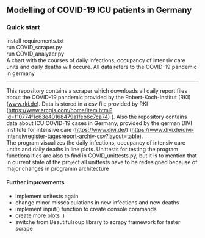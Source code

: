 
## Modelling of COVID-19 ICU patients in Germany  
  
  
### Quick start ####
install requirements.txt  
run COVID_scraper.py  
run COVID_analyzer.py  
A chart with the courses of daily infections, occupancy of intensiv care units and daily deaths will occure.
All data refers to the COVID-19 pandemic in germany
  
-------------------------  
  
This repository contains a scraper which downloads all daily report files about the COVID-19 pandemic provided by the Robert-Koch-Institut (RKI) (www.rki.de).
Data is stored in a csv file provided by RKI (https://www.arcgis.com/home/item.html?id=f10774f1c63e40168479a1feb6c7ca74) (.
Also the repository contains data about ICU COVID-19 cases in Germany, provided by the german DIVI institute for intensive care (https://www.divi.de/) (https://www.divi.de/divi-intensivregister-tagesreport-archiv-csv?layout=table).  
The program visualizes the daily infections, occupancy of intensiv care untits and daily deaths in line plots. 
Unittests for testing the program functionalities are also to find in COVID_unittests.py, but it is to mention that in current state of the project all unittests have to be redesigned because of major changes in programm architecture   
  
#### Further improvements ####
- implement unitests again
- change minor misscalculations in new infections and new deaths
- implement input() function to create console commands 
- create more plots :) 
- switche from Beautifulsoup library to scrapy framework for faster scrape  
